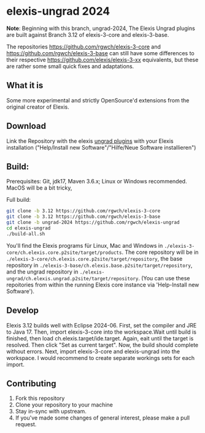 # elexis-ungrad 2024

**Note**: Beginning with this branch, ungrad-2024, The Elexis Ungrad plugins are built against Branch 3.12 of elexis-3-core and elexis-3-base. 

The repositories https://github.com/rgwch/elexis-3-core and https://github.com/rgwch/elexis-3-base can still have some differences to their respective https://github.com/elexis/elexis-3-xx equivalents, but these are rather some small quick fixes and adaptations.  

## What it is
Some more experimental and strictly OpenSource'd extensions from the original creator of Elexis. 

## Download
Link the Repository with the elexis [ungrad plugins](https://elexis.ch/ungrad2024/3.12/ungrad/) with your Elexis installation ("Help/Install new Software"/"Hilfe/Neue Software installieren")

## Build:

Prerequisites: Git, jdk17, Maven 3.6.x; Linux or Windows recommended. MacOS will be a bit tricky,

Full build:

```bash
git clone -b 3.12 https://github.com/rgwch/elexis-3-core
git clone -b 3.12 https://github.com/rgwch/elexis-3-base
git clone -b ungrad-2024 https://github.com/rgwch/elexis-ungrad
cd elexis-ungrad
./build-all.sh

```
You'll find the Elexis programs für Linux, Mac and Windows in `./elexis-3-core/ch.elexis.core.p2site/target/products`. The core repository will be in `./elexis-3-core/ch.elexis.core.p2site/target/repository`, the base repository in `./elexis-3-base/ch.elexis.base.p2site/target/repository`, and the ungrad repository in `./elexis-ungrad/ch.elexis.ungrad.p2site/target/repository`.
(You can use these repoitories from within the running Elexis core instance via 'Help-Install new Software').

## Develop

Elexis 3.12 builds well with Eclipse 2024-06. First, set the compiler and JRE to Java 17. Then, import elexis-3-core into the workspace.Wait until build is finished, then load ch.elexis.target/ide.target. Again, eait until the target is resolved. Then click "Set as current target". Now, the build should complete without errors.
Next, import elexis-3-core and elexis-ungrad into the workspace. I would recommend to create separate workings sets for each import. 

## Contributing

1. Fork this repository
2. Clone your repository to your machine
3. Stay in-sync with upstream.
4. If you've made some changes of general interest, please make a pull request.
